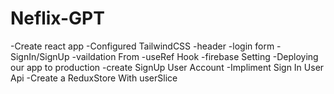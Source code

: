 # Neflix-GPT
-Create react app
-Configured TailwindCSS
-header
-login form
-SignIn/SignUp
-vaildation From
-useRef Hook
-firebase Setting
-Deploying our app to production
-create SignUp User Account
-Impliment Sign In User Api
-Create a ReduxStore With userSlice